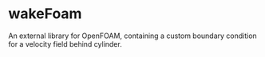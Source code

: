 # wakeFoam
An external library for OpenFOAM, containing a custom boundary condition for a velocity field behind cylinder.
